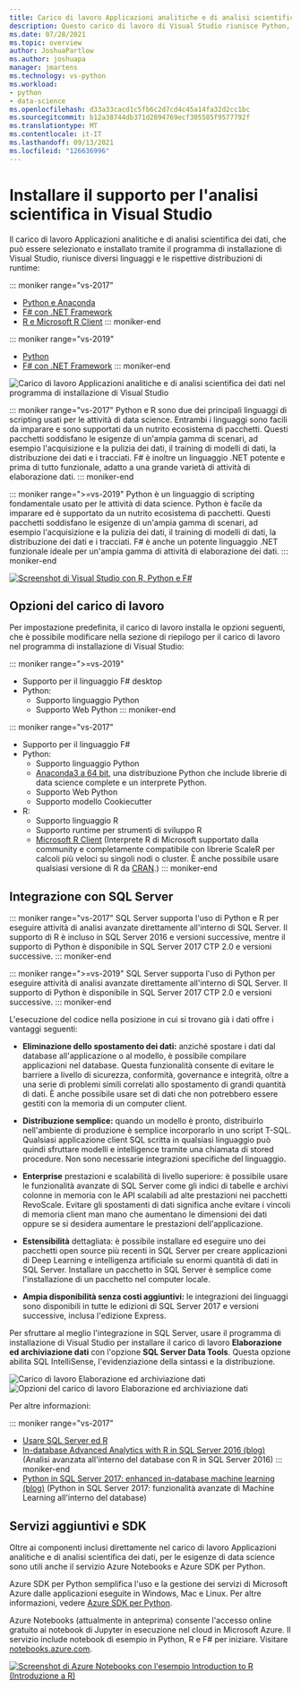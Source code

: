 ```yaml
---
title: Carico di lavoro Applicazioni analitiche e di analisi scientifica dei dati
description: Questo carico di lavoro di Visual Studio riunisce Python, F# e le rispettive distribuzioni di runtime, tra cui Anaconda. Visual Studio 2017 include anche R.
ms.date: 07/28/2021
ms.topic: overview
author: JoshuaPartlow
ms.author: joshuapa
manager: jmartens
ms.technology: vs-python
ms.workload:
- python
- data-science
ms.openlocfilehash: d33a33cacd1c5fb6c2d7cd4c45a14fa32d2cc1bc
ms.sourcegitcommit: b12a38744db371d2894769ecf305585f9577792f
ms.translationtype: MT
ms.contentlocale: it-IT
ms.lasthandoff: 09/13/2021
ms.locfileid: "126636996"
---
```

# <a name="install-data-science-support-in-visual-studio"></a>Installare il supporto per l'analisi scientifica in Visual Studio

Il carico di lavoro Applicazioni analitiche e di analisi scientifica dei dati, che può essere selezionato e installato tramite il programma di installazione di Visual Studio, riunisce diversi linguaggi e le rispettive distribuzioni di runtime:

::: moniker range="vs-2017"
- [Python e Anaconda](../python/overview-of-python-tools-for-visual-studio.md)
- [F# con .NET Framework](/dotnet/fsharp/)
- [R e Microsoft R Client](../rtvs/index.md)
::: moniker-end

::: moniker range="vs-2019"
- [Python](../python/overview-of-python-tools-for-visual-studio.md)
- [F# con .NET Framework](/dotnet/fsharp/)
::: moniker-end

![Carico di lavoro Applicazioni analitiche e di analisi scientifica dei dati nel programma di installazione di Visual Studio](media/workload/data-science-workload.png)

::: moniker range="vs-2017"
Python e R sono due dei principali linguaggi di scripting usati per le attività di data science. Entrambi i linguaggi sono facili da imparare e sono supportati da un nutrito ecosistema di pacchetti. Questi pacchetti soddisfano le esigenze di un'ampia gamma di scenari, ad esempio l'acquisizione e la pulizia dei dati, il training di modelli di dati, la distribuzione dei dati e i tracciati. F# è inoltre un linguaggio .NET potente e prima di tutto funzionale, adatto a una grande varietà di attività di elaborazione dati.
::: moniker-end

::: moniker range=">=vs-2019"
Python è un linguaggio di scripting fondamentale usato per le attività di data science. Python è facile da imparare ed è supportato da un nutrito ecosistema di pacchetti. Questi pacchetti soddisfano le esigenze di un'ampia gamma di scenari, ad esempio l'acquisizione e la pulizia dei dati, il training di modelli di dati, la distribuzione dei dati e i tracciati. F# è anche un potente linguaggio .NET funzionale ideale per un'ampia gamma di attività di elaborazione dei dati.
::: moniker-end

<!--Note link on the image because this one is large -->
[![Screenshot di Visual Studio con R, Python e F#](media/workload/data-science-workload-screens.png)](media/workload/data-science-workload-screens.png#lightbox)

## <a name="workload-options"></a>Opzioni del carico di lavoro

Per impostazione predefinita, il carico di lavoro installa le opzioni seguenti, che è possibile modificare nella sezione di riepilogo per il carico di lavoro nel programma di installazione di Visual Studio:

::: moniker range=">=vs-2019"
- Supporto per il linguaggio F# desktop
- Python:
  - Supporto linguaggio Python
  - Supporto Web Python
::: moniker-end

::: moniker range="vs-2017"
- Supporto per il linguaggio F#
- Python:
  - Supporto linguaggio Python
  - [Anaconda3 a 64 bit](https://anaconda.com), una distribuzione Python che include librerie di data science complete e un interprete Python.
  - Supporto Web Python
  - Supporto modello Cookiecutter
- R:
  - Supporto linguaggio R
  - Supporto runtime per strumenti di sviluppo R
  - [Microsoft R Client](/machine-learning-server/r-client/what-is-microsoft-r-client) (Interprete R di Microsoft supportato dalla community e completamente compatibile con librerie ScaleR per calcoli più veloci su singoli nodi o cluster. È anche possibile usare qualsiasi versione di R da [CRAN](https://cran.r-project.org/).)
::: moniker-end

## <a name="sql-server-integration"></a>Integrazione con SQL Server

::: moniker range="vs-2017"
SQL Server supporta l'uso di Python e R per eseguire attività di analisi avanzate direttamente all'interno di SQL Server. Il supporto di R è incluso in SQL Server 2016 e versioni successive, mentre il supporto di Python è disponibile in SQL Server 2017 CTP 2.0 e versioni successive.
::: moniker-end

::: moniker range=">=vs-2019"
SQL Server supporta l'uso di Python per eseguire attività di analisi avanzate direttamente all'interno di SQL Server. Il supporto di Python è disponibile in SQL Server 2017 CTP 2.0 e versioni successive.
::: moniker-end

L'esecuzione del codice nella posizione in cui si trovano già i dati offre i vantaggi seguenti:

- **Eliminazione dello spostamento dei dati:** anziché spostare i dati dal database all'applicazione o al modello, è possibile compilare applicazioni nel database. Questa funzionalità consente di evitare le barriere a livello di sicurezza, conformità, governance e integrità, oltre a una serie di problemi simili correlati allo spostamento di grandi quantità di dati. È anche possibile usare set di dati che non potrebbero essere gestiti con la memoria di un computer client.

- **Distribuzione semplice:** quando un modello è pronto, distribuirlo nell'ambiente di produzione è semplice incorporarlo in uno script T-SQL. Qualsiasi applicazione client SQL scritta in qualsiasi linguaggio può quindi sfruttare modelli e intelligence tramite una chiamata di stored procedure. Non sono necessarie integrazioni specifiche del linguaggio.

- **Enterprise** prestazioni e scalabilità di livello superiore: è possibile usare le funzionalità avanzate di SQL Server come gli indici di tabelle e archivi colonne in memoria con le API scalabili ad alte prestazioni nei pacchetti RevoScale. Evitare gli spostamenti di dati significa anche evitare i vincoli di memoria client man mano che aumentano le dimensioni dei dati oppure se si desidera aumentare le prestazioni dell'applicazione.

- **Estensibilità** dettagliata: è possibile installare ed eseguire uno dei pacchetti open source più recenti in SQL Server per creare applicazioni di Deep Learning e intelligenza artificiale su enormi quantità di dati in SQL Server. Installare un pacchetto in SQL Server è semplice come l'installazione di un pacchetto nel computer locale.

- **Ampia disponibilità senza costi aggiuntivi:** le integrazioni dei linguaggi sono disponibili in tutte le edizioni di SQL Server 2017 e versioni successive, inclusa l'edizione Express.

Per sfruttare al meglio l'integrazione in SQL Server, usare il programma di installazione di Visual Studio per installare il carico di lavoro **Elaborazione ed archiviazione dati** con l'opzione **SQL Server Data Tools**. Questa opzione abilita SQL IntelliSense, l'evidenziazione della sintassi e la distribuzione.

![Carico di lavoro Elaborazione ed archiviazione dati](media/workload/data-storage-workload.png) &nbsp;&nbsp;&nbsp;&nbsp; ![Opzioni del carico di lavoro Elaborazione ed archiviazione dati](media/workload/data-storage-workload-options.png)

Per altre informazioni:

::: moniker range="vs-2017"
- [Usare SQL Server ed R](../rtvs/integrating-sql-server-with-r.md)
- [In-database Advanced Analytics with R in SQL Server 2016 (blog)](https://blogs.technet.microsoft.com/dataplatforminsider/2016/03/29/in-database-advanced-analytics-with-r-in-sql-server-2016/) (Analisi avanzata all'interno del database con R in SQL Server 2016)
::: moniker-end
- [Python in SQL Server 2017: enhanced in-database machine learning (blog)](https://blogs.technet.microsoft.com/dataplatforminsider/2017/04/19/python-in-sql-server-2017-enhanced-in-database-machine-learning/) (Python in SQL Server 2017: funzionalità avanzate di Machine Learning all'interno del database)

## <a name="additional-services-and-sdks"></a>Servizi aggiuntivi e SDK

Oltre ai componenti inclusi direttamente nel carico di lavoro Applicazioni analitiche e di analisi scientifica dei dati, per le esigenze di data science sono utili anche il servizio Azure Notebooks e Azure SDK per Python.

Azure SDK per Python semplifica l'uso e la gestione dei servizi di Microsoft Azure dalle applicazioni eseguite in Windows, Mac e Linux. Per altre informazioni, vedere [Azure SDK per Python](/azure/python/).

Azure Notebooks (attualmente in anteprima) consente l'accesso online gratuito ai notebook di Jupyter in esecuzione nel cloud in Microsoft Azure. Il servizio include notebook di esempio in Python, R e F# per iniziare. Visitare [notebooks.azure.com](https://notebooks.azure.com/).

<!--Note link on the image because this one is large -->
[![Screenshot di Azure Notebooks con l'esempio Introduction to R (Introduzione a R)](media/workload/data-science-workload-notebooks.png)](media/workload/data-science-workload-notebooks.png#lightbox)

